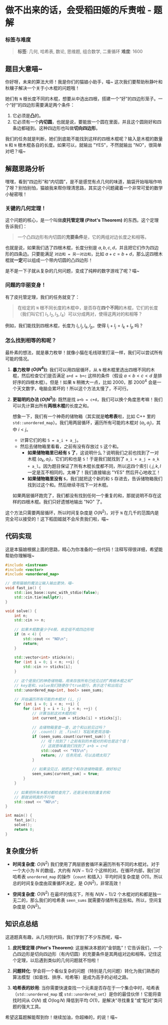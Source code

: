 # 做不出来的话，会受稻田姬的斥责啦 - 题解

### 标签与难度
> **标签**: 几何, 哈希表, 数论, 思维题, 组合数学, 二重循环
> **难度**: 1600

## 题目大意喵~

你好呀，未来的算法大师！我是你们的猫娘小助手，喵~ 这次我们要帮助秋静叶和秋穰子解决一个关于小木棍的问题哦！

她们有 `N` 根长度不同的木棍，想要从中选出四根，搭建一个“好”的四边形笼子。一个“好”的四边形需要满足两个条件：
1.  它必须是**凸**的。
2.  它必须有一个**内切圆**，也就是说，要能放一个圆在里面，并且这个圆刚好和四条边都碰到。这种四边形也叫做**切向四边形**。

我们的任务就是判断，她们到底能不能找到这样的四根木棍呢？输入是木棍的数量 `N` 和 `N` 根木棍各自的长度。如果可以，就输出 "YES"，不然就输出 "NO"，很简单对吧？喵~

## 解题思路分析

嘿嘿，看到“四边形”和“内切圆”，是不是感觉有点几何的味道，脑袋开始嗡嗡作响了呀？别怕别怕，猫娘我来帮你理清思路，其实这个问题藏着一个非常可爱的数学小秘密哦！

### 关键的几何定理！

这个问题的核心，是一个叫做**皮托管定理 (Pitot's Theorem)** 的东西。这个定理告诉我们：

> 一个凸四边形有内切圆的**充要条件**是，它的两组对边长度之和相等。

也就是说，如果我们选了四根木棍，长度分别是 $a, b, c, d$，并且把它们作为四边形的四条边。只要能满足 `对边和 = 另一对边和`，比如 $a + c = b + d$，那么这四根木棍就**一定**可以组成一个带内切圆的凸四边形！

是不是一下子就从复杂的几何问题，变成了纯粹的数字游戏了呢？喵~

### 问题的华丽变身！

有了皮托管定理，我们的任务就变了：

> 在给定的 `N` 根不同长度的木棍中，是否存在**四个不同**的木棍，它们的长度（我们叫它们 $l_1, l_2, l_3, l_4$）可以分成两对，使得这两对的和相等？

例如，我们能找到四根木棍，长度为 $l_i, l_j, l_k, l_p$，使得 $l_i + l_j = l_k + l_p$ 吗？

### 怎么找到相等的和呢？

最朴素的想法，就是暴力枚举！就像小猫在毛线球里打滚一样，我们可以尝试所有可能的情况。

1.  **暴力枚举 ($O(N^4)$)**:
    我们可以用四层循环，从 `N` 根木棍里选出四根不同的木棍，然后检查它们是否满足 `a+d = b+c` 这样的条件（假设 $a<b<c<d$ 是排好序的四根木棍）。但是！如果 `N` 稍微大一点，比如 2000，那 $2000^4$ 会是一个天文数字，电脑会累坏的！所以这个方法太慢了，不可行。

2.  **更聪明的办法 ($O(N^2)$)**:
    既然是找 `a+b = c+d`，我们可以换个角度思考嘛！我们可以先计算出所有**两根木棍**的长度之和。

    想象一下，我们有一个神奇的储物箱（其实就是**哈希表**啦，比如 C++ 里的 `std::unordered_map`）。我们用两层循环，遍历所有可能的木棍对 $(a_i, a_j)$，其中 $i < j$。

    -   计算它们的和 `S = a_i + a_j`。
    -   然后去储物箱里看看，之前有没有存放过 `S` 这个和。
        -   **如果储物箱里已经有 `S` 了**，这说明什么？说明我们之前也找到了一对木棍 $(a_k, a_l)$，它们的和也是 `S`！于是我们就找到了 `a_i + a_j = a_k + a_l`。因为题目保证了所有木棍长度都不同，所以这四个索引 $i, j, k, l$ 一定是互不相同的。太棒了！我们直接输出 "YES" 然后开心地收工！
        -   **如果储物箱里没有 `S`**，我们就把这个新的和 `S` 存进去，告诉储物箱我们找到过这个和。然后继续寻找下一对木棍。

    如果两层循环跑完了，我们都没有找到任何一个重复的和，那就说明不存在这样的四根木棍。我们只好遗憾地输出 "NO" 了。

这个方法只需要两层循环，所以时间复杂度是 $O(N^2)$，对于 `N` 在几千的范围内是完全可以接受的！这下稻田姬就不会斥责我们啦，喵~

## 代码实现

这是本猫娘根据上面的思路，精心为你准备的一份代码！注释写得很详细，希望能帮助你理解哦~

```cpp
#include <iostream>
#include <vector>
#include <unordered_map>

// 使用猫娘的魔法让输入输出更快，喵~
void fast_io() {
    std::ios_base::sync_with_stdio(false);
    std::cin.tie(nullptr);
}

void solve() {
    int n;
    std::cin >> n;
    
    // 如果木棍数量少于4根，肯定组不成四边形啦
    if (n < 4) {
        std::cout << "NO\n";
        return;
    }
    
    std::vector<int> sticks(n);
    for (int i = 0; i < n; ++i) {
        std::cin >> sticks[i];
    }
    
    // 这个是我们的神奇储物箱，用来存放所有已经见过的“两根木棍之和”
    // key是和，value我们随便存个true就行，表示这个和出现过
    std::unordered_map<int, bool> seen_sums;
    
    // 开始遍历所有可能的木棍对 (i, j)
    for (int i = 0; i < n; ++i) {
        for (int j = i + 1; j < n; ++j) {
            // 计算当前这对木棍的和
            int current_sum = sticks[i] + sticks[j];
            
            // 去储物箱里查一查，这个和以前见过吗？
            // .count() 比 .find() 写起来更简洁喵~
            if (seen_sums.count(current_sum)) {
                // 哇！找到了！之前有别的木棍对的和也是这个值！
                // 这就意味着我们找到了 a+b = c+d
                std::cout << "YES\n";
                return; // 任务完成，可以去晒太阳了
            }
            
            // 如果没见过，就把这个和存进储物箱里，做好标记
            seen_sums[current_sum] = true;
        }
    }
    
    // 如果把所有木棍对都检查完了，还是没有找到重复的和
    // 那就说明真的不行啦
    std::cout << "NO\n";
}

int main() {
    fast_io();
    solve();
    return 0;
}
```

## 复杂度分析

-   **时间复杂度**: $O(N^2)$
    我们使用了两层嵌套循环来遍历所有不同的木棍对。对于一个大小为 $N$ 的数组，大约有 $N(N-1)/2$ 个这样的对。在循环内部，我们对哈希表 `unordered_map` 的操作（`count` 和插入）平均时间复杂度是 $O(1)$。所以总的时间复杂度由双重循环决定，是 $O(N^2)$，非常高效！

-   **空间复杂度**: $O(N^2)$
    在最坏的情况下，所有 $N(N-1)/2$ 个木棍对的和都是独一无二的，那么我们的哈希表 `seen_sums` 就需要存储所有这些和。所以，空间复杂度是 $O(N^2)$。

## 知识点总结

这道题真有趣，从几何到代码，我们学到了不少东西呢，喵~

1.  **皮托管定理 (Pitot's Theorem)**: 这是解决本题的“金钥匙”！它告诉我们，一个凸四边形是切向四边形（有内切圆）的充要条件是其两组对边和相等。记住这个定理，以后遇到类似的几何问题就不怕啦！

2.  **问题转化**: 学会将一个看似复杂的问题（特别是几何问题）转化为我们熟悉的算法模型（如查找、排序、哈希等）是成为高手的必经之路。

3.  **哈希表的妙用**: 当你需要快速查找一个元素是否存在于一个集合中时，哈希表（`std::unordered_map` 或 `std::unordered_set`）是你的最佳伙伴！它能将查找时间从 $O(N)$ 或 $O(\log N)$ 降低到平均 $O(1)$，是解决“寻找重复”或“配对”类问题的强大工具。

希望这篇题解能帮到你！继续加油，你超棒的，的说！喵~